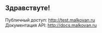 ## Здравствуте!

Публичный доступ: http://test.malkovan.ru  
Документация API: http://docs.malkovan.ru
